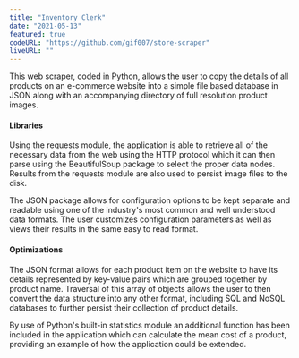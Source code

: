 ```yaml
---
title: "Inventory Clerk"
date: "2021-05-13"
featured: true
codeURL: "https://github.com/gif007/store-scraper"
liveURL: ""
---
```

This web scraper, coded in Python, allows the user to copy the details of all products on an e-commerce website into a simple file based database in JSON along with an accompanying directory of full resolution product images.

#### Libraries

Using the requests module, the application is able to retrieve all of the necessary data from the web using the HTTP protocol which it can then parse using the BeautifulSoup package to select the proper data nodes.  Results from the requests module are also used to persist image files to the disk.

The JSON package allows for configuration options to be kept separate and readable using one of the industry's most common and well understood data formats.  The user customizes configuration parameters as well as views their results in the same easy to read format.

#### Optimizations

The JSON format allows for each product item on the website to have its details represented by key-value pairs which are grouped together by product name.  Traversal of this array of objects allows the user to then convert the data structure into any other format, including SQL and NoSQL databases to further persist their collection of product details.

By use of Python's built-in statistics module an additional function has been included in the application which can calculate the mean cost of a product, providing an example of how the application could be extended.